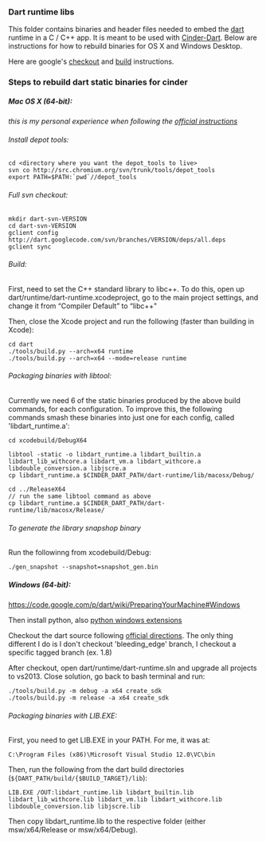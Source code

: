 ### Dart runtime libs

This folder contains binaries and header files needed to embed the [dart][dartlang] runtime in a C / C++ app. It is meant to be used with [Cinder-Dart](https://github.com/richardeakin/Cinder-Dart). Below are instructions for how to rebuild binaries for OS X and Windows Desktop.

Here are google's [checkout][checkout] and [build][build] instructions.

### Steps to rebuild dart static binaries for cinder


##### Mac OS X (64-bit):

*this is my personal experience when following the [official instructions][checkout]*

###### Install depot tools:

```
cd <directory where you want the depot_tools to live>
svn co http://src.chromium.org/svn/trunk/tools/depot_tools
export PATH=$PATH:`pwd`//depot_tools
```

###### Full svn checkout:
 
```
mkdir dart-svn-VERSION
cd dart-svn-VERSION
gclient config http://dart.googlecode.com/svn/branches/VERSION/deps/all.deps
gclient sync
```

###### Build:

First, need to set the C++ standard library to libc++. To do this, open up dart/runtime/dart-runtime.xcodeproject, go to the main project settings, and change it from “Compiler Default” to “libc++"

Then, close the Xcode project and run the following (faster than building in Xcode):

```
cd dart
./tools/build.py --arch=x64 runtime
./tools/build.py --arch=x64 --mode=release runtime
```

###### Packaging binaries with libtool:

Currently we need 6 of the static binaries produced by the above build commands, for each configuration. To improve this, the following commands smash these binaries into just one for each config, called 'libdart_runtime.a':

```
cd xcodebuild/DebugX64

libtool -static -o libdart_runtime.a libdart_builtin.a libdart_lib_withcore.a libdart_vm.a libdart_withcore.a libdouble_conversion.a libjscre.a
cp libdart_runtime.a $CINDER_DART_PATH/dart-runtime/lib/macosx/Debug/

cd ../ReleaseX64
// run the same libtool command as above
cp libdart_runtime.a $CINDER_DART_PATH/dart-runtime/lib/macosx/Release/
```

###### To generate the library snapshop binary

Run the followinng from xcodebuild/Debug:

```
./gen_snapshot --snapshot=snapshot_gen.bin
```

##### Windows (64-bit):

https://code.google.com/p/dart/wiki/PreparingYourMachine#Windows

Then install python, also [python windows extensions](http://sourceforge.net/projects/pywin32/files/)

Checkout the dart source following [official directions](https://code.google.com/p/dart/wiki/GettingTheSource). The only thing different I do is I don't checkout 'bleeding_edge' branch, I checkout a specific tagged branch (ex. 1.8)

After checkout, open dart/runtime/dart-runtime.sln and upgrade all projects to vs2013. Close solution, go back to bash terminal and run:

```
./tools/build.py -m debug -a x64 create_sdk
./tools/build.py -m release -a x64 create_sdk
```

###### Packaging binaries with LIB.EXE:

First, you need to get LIB.EXE in your PATH. For me, it was at:

```
C:\Program Files (x86)\Microsoft Visual Studio 12.0\VC\bin
```

Then, run the following from the dart build directories (`${DART_PATH/build/{$BUILD_TARGET}/lib`):

```
LIB.EXE /OUT:libdart_runtime.lib libdart_builtin.lib libdart_lib_withcore.lib libdart_vm.lib libdart_withcore.lib libdouble_conversion.lib libjscre.lib
```

Then copy libdart_runtime.lib to the respective folder (either msw/x64/Release or msw/x64/Debug).

[dartlang]: http://www.dartlang.org/
[checkout]: https://code.google.com/p/dart/wiki/GettingTheSource
[build]: https://code.google.com/p/dart/wiki/Building#Building_everything